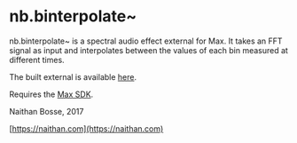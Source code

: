#  nb.binterpolate~ #

nb.binterpolate~ is a spectral audio effect external for Max. It takes an FFT signal as input and interpolates between the values of each bin measured at different times. 

The built external is available [here](https://www.naithan.com/max/).

Requires the [Max SDK](https://cycling74.com/downloads/sdk). 

Naithan Bosse, 2017

[https://naithan.com](https://naithan.com)

